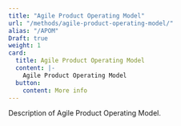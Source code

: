 ```yaml
---
title: "Agile Product Operating Model"
url: "/methods/agile-product-operating-model/"
alias: "/APOM"
Draft: true
weight: 1
card:
  title: Agile Product Operating Model
  content: |-
    Agile Product Operating Model
  button:
    content: More info
---
```


Description of Agile Product Operating Model.
